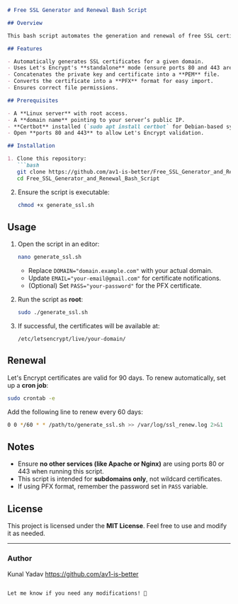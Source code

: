 ```md
# Free SSL Generator and Renewal Bash Script

## Overview

This bash script automates the generation and renewal of free SSL certificates using **Let's Encrypt (Certbot)**. It ensures your website has valid, secure HTTPS encryption by generating **PEM** and **PFX** certificate formats.

## Features

- Automatically generates SSL certificates for a given domain.
- Uses Let's Encrypt's **standalone** mode (ensure ports 80 and 443 are available).
- Concatenates the private key and certificate into a **PEM** file.
- Converts the certificate into a **PFX** format for easy import.
- Ensures correct file permissions.

## Prerequisites

- A **Linux server** with root access.
- A **domain name** pointing to your server’s public IP.
- **Certbot** installed (`sudo apt install certbot` for Debian-based systems).
- Open **ports 80 and 443** to allow Let's Encrypt validation.

## Installation

1. Clone this repository:
   ```bash
   git clone https://github.com/av1-is-better/Free_SSL_Generator_and_Renewal_Bash_Script.git
   cd Free_SSL_Generator_and_Renewal_Bash_Script
   ```

2. Ensure the script is executable:
   ```bash
   chmod +x generate_ssl.sh
   ```

## Usage

1. Open the script in an editor:
   ```bash
   nano generate_ssl.sh
   ```
   - Replace `DOMAIN="domain.example.com"` with your actual domain.
   - Update `EMAIL="your-email@gmail.com"` for certificate notifications.
   - (Optional) Set `PASS="your-password"` for the PFX certificate.

2. Run the script as **root**:
   ```bash
   sudo ./generate_ssl.sh
   ```

3. If successful, the certificates will be available at:
   ```
   /etc/letsencrypt/live/your-domain/
   ```

## Renewal

Let's Encrypt certificates are valid for 90 days. To renew automatically, set up a **cron job**:
```bash
sudo crontab -e
```
Add the following line to renew every 60 days:
```bash
0 0 */60 * * /path/to/generate_ssl.sh >> /var/log/ssl_renew.log 2>&1
```

## Notes

- Ensure **no other services (like Apache or Nginx)** are using ports 80 or 443 when running this script.
- This script is intended for **subdomains only**, not wildcard certificates.
- If using PFX format, remember the password set in `PASS` variable.

## License

This project is licensed under the **MIT License**. Feel free to use and modify it as needed.

---

### Author

Kunal Yadav
https://github.com/av1-is-better  
```

Let me know if you need any modifications! 🚀